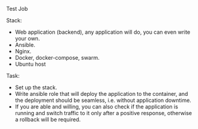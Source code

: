 Test Job

Stack:
- Web application (backend), any application will do, you can even write your own.
- Ansible.
- Nginx.
- Docker, docker-compose, swarm.
- Ubuntu host

Task:
- Set up the stack.
- Write ansible role that will deploy the application to the container, and the deployment should be seamless, i.e. without application downtime. 
- If you are able and willing, you can also check if the application is running and switch traffic to it only after a positive response, otherwise a rollback will be required.
